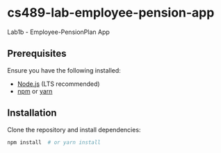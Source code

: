 # cs489-lab-employee-pension-app

Lab1b - Employee-PensionPlan App

## Prerequisites

Ensure you have the following installed:

- [Node.js](https://nodejs.org/) (LTS recommended)
- [npm](https://www.npmjs.com/) or [yarn](https://yarnpkg.com/)

## Installation

Clone the repository and install dependencies:

```sh
npm install  # or yarn install


```
